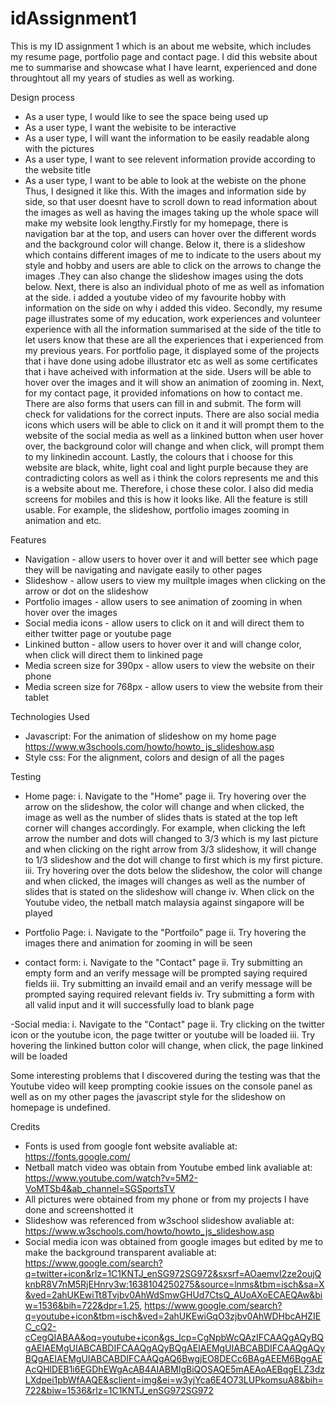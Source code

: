 # idAssignment1
This is my ID assignment 1 which is an about me website, which includes my resume page, portfolio page and contact page. I did this website about me to summarise and showcase what I have learnt, experienced and done throughtout all my years of studies as well as working.

Design process
- As a user type, I would like to see the space being used up
- As a user type, I want the webisite to be interactive
- As a user type, I will want the information to be easily readable along with the pictures
- As a user type, I want to see relevent information provide according to the website title
- As a user type, I want to be able to look at the webiste on the phone
Thus, I designed it like this. With the images and information side by side, so that user doesnt have to scroll down to read information about the images as well as having the images taking up the whole space will make my website look lengthy.Firstly for my homepage, there is navigation bar at the top, and users can hover over the different words and the background color will change. Below it, there is a slideshow which contains different images of me to indicate to the users about my style and hobby and users are able to click on the arrows to change the images .They can also change the slideshow images using the dots below. Next, there is also an individual photo of me as well as infomation at the side. i added a youtube video of my favourite hobby with information on the side on why i added this video. Secondly, my resume page illustrates some of my education, work experiences and volunteer experience with all the information summarised at the side of the title to let users know that these are all the experiences that i experienced from my previous years. For portfolio page, it displayed some of the projects that i have done using adobe illustrator etc as well as some certificates that i have acheived with information at the side. Users will be able to hover over the images and it will show an animation of zooming in. Next, for my contact page, it provided infomations on how to contact me. There are also forms that users can fill in and submit. The form will check for validations for the correct inputs. There are also social media icons which users will be able to click on it and it will prompt them to the website of the social media as well as a linkined button when user hover over, the background color will change and when click, will prompt them to my linkinedin account. Lastly, the colours that i choose for this website are black, white, light coal and light purple because they are contradicting colors as well as i think the colors represents me and this is a website about me. Therefore, i chose these color. I also did media screens for mobiles and this is how it looks like. All the feature is still usable. For example, the slideshow, portfolio images zooming in animation and etc.

Features
- Navigation - allow users to hover over it and will better see which page they will be navigating and navigate easily to other pages
- Slideshow - allow users to view my muiltple images when clicking on the arrow or dot on the slideshow
- Portfolio images - allow users to see animation of zooming in when hover over the images
- Social media icons - allow users to click on it and will direct them to either twitter page or youtube page
- Linkined button - allow users to hover over it and will change color, when click will direct them to linkined page
- Media screen size for 390px - allow users to view the website on their phone
- Media screen size for 768px - allow users to view the website from their tablet

Technologies Used
- Javascript: For the animation of slideshow on my home page https://www.w3schools.com/howto/howto_js_slideshow.asp
- Style css: For the alignment, colors and design of all the pages

Testing
- Home page:
i. Navigate to the "Home" page
ii. Try hovering over the arrow on the slideshow, the color will change and when clicked, the image as well as the number of slides thats is stated at the top left corner will changes accordingly. For example, when clicking the left arrow the number and dots will changed to 3/3 which is my last picture and when clicking on the right arrow from 3/3 slideshow, it will change to 1/3 slideshow and the dot will change to first which is my first picture.
iii. Try hovering over the dots below the slideshow, the color will change and when clicked, the images will changes as well as the number of slides that is stated on the slideshow will change
iv. When click on the Youtube video, the netball match malaysia against singapore will be played

- Portfolio Page:
i. Navigate to the "Portfoilo" page
ii. Try hovering the images there and animation for zooming in will be seen

- contact form:
i. Navigate to the "Contact" page
ii. Try submitting an empty form and an verify message will be prompted saying required fields
iii. Try submitting an invaild email and an verify message will be prompted saying required relevant fields
iv. Try submitting a form with all valid input and it will successfully load to blank page

-Social media:
i. Navigate to the "Contact" page
ii. Try clicking on the twitter icon or the youtube icon, the page twitter or youtube will be loaded
iii. Try hovering the linkined button color will change, when click, the page linkined will be loaded

Some interesting problems that I discovered during the testing was that the Youtube video will keep prompting cookie issues on the console panel as well as on my other pages the javascript style for the slideshow on homepage is undefined.

Credits
- Fonts is used from google font website avaliable at: https://fonts.google.com/
- Netball match video was obtain from Youtube embed link avaliable at: https://www.youtube.com/watch?v=5M2-VoMTSb4&ab_channel=SGSportsTV
- All pictures were obtained from my phone or from my projects I have done and screenshotted it
- Slideshow was referenced from w3school slideshow avaliable at: https://www.w3schools.com/howto/howto_js_slideshow.asp
- Social media icon was obtained from google images but edited by me to make the background transparent avaliable at: https://www.google.com/search?q=twitter+icon&rlz=1C1KNTJ_enSG972SG972&sxsrf=AOaemvI2ze2oujQknbR8V7nM5RjEHnrv3w:1638104250275&source=lnms&tbm=isch&sa=X&ved=2ahUKEwiTt8Tvjbv0AhWdSmwGHUd7CtsQ_AUoAXoECAEQAw&biw=1536&bih=722&dpr=1.25, https://www.google.com/search?q=youtube+icon&tbm=isch&ved=2ahUKEwiGqO3zjbv0AhWDHbcAHZIEC_cQ2-cCegQIABAA&oq=youtube+icon&gs_lcp=CgNpbWcQAzIFCAAQgAQyBQgAEIAEMgUIABCABDIFCAAQgAQyBQgAEIAEMgUIABCABDIFCAAQgAQyBQgAEIAEMgUIABCABDIFCAAQgAQ6BwgjEO8DECc6BAgAEEM6BggAEAcQHlDEB1i6EGDhEWgAcAB4AIABMIgBiQOSAQE5mAEAoAEBqgELZ3dzLXdpei1pbWfAAQE&sclient=img&ei=w3yjYca6E4O73LUPkomsuA8&bih=722&biw=1536&rlz=1C1KNTJ_enSG972SG972